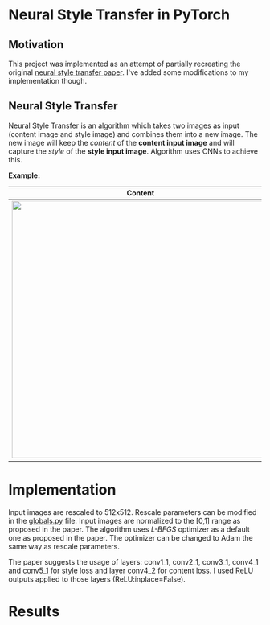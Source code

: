 # Neural Style Transfer in PyTorch

## Motivation
This project was implemented as an attempt of partially recreating the original [neural style transfer paper](https://arxiv.org/pdf/1508.06576.pdf). I've added some modifications to my implementation though.

## Neural Style Transfer
Neural Style Transfer is an algorithm which takes two images as input (content image and style image) and combines them into a new image. The new image will keep the *content* of the **content input image** and will capture the *style* of the **style input image**. Algorithm uses CNNs to achieve this.

**Example:**

| Content    | Style    | Generated    |
:-----------:|:--------:|:-------------:
<img src="images/content/green_bridge.jpg" width="512" height="512">   | <img src="images/style/vg_la_cafe.jpg" width="512" height="512"> | <img src="output/green_bridge{1e+00}+vg_la_cafe{1e+06}+opt_lbfgs+it_500.png" width="512" height="512">

# Implementation 
Input images are rescaled to 512x512. Rescale parameters can be modified in the [globals.py](utils/globals.py) file. Input images are normalized to the [0,1] range as proposed in the paper. The algorithm uses *L-BFGS* optimizer as a default one as proposed in the paper. The optimizer can be changed to Adam the same way as rescale parameters.

The paper suggests the usage of layers: conv1_1, conv2_1, conv3_1, conv4_1 and conv5_1 for style loss and layer conv4_2 for content loss. I used ReLU outputs applied to those layers (ReLU:inplace=False). 

# Results
